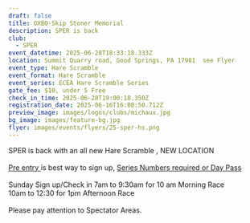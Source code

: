 ```yaml
---
draft: false
title: OXBO-Skip Stoner Memorial
description: SPER is back
club:
  - SPER
event_datetime: 2025-06-28T18:33:18.333Z
location: Summit Quarry road, Good Springs, PA 17981  see Flyer
event_type: Hare Scramble
event_format: Hare Scramble
event_series: ECEA Hare Scramble Series
gate_fee: $10, under 5 Free
check_in_time: 2025-06-28T19:00:18.350Z
registration_date: 2025-06-16T16:00:50.712Z
preview_image: images/logos/clubs/michaux.jpg
bg_image: images/feature-bg.jpg
flyer: images/events/flyers/25-sper-hs.png
---
```

SPER is back with an all new Hare Scramble , NEW LOCATION\
\
[Pre entry ](https://www.moto-tally.com/ECEA/ECEA/PreEntry.aspx)is best way to sign up, [Series Numbers required or Day Pass](https://www.moto-tally.com/ECEA/ECEA/SeriesRegistration.aspx)\
\
Sunday Sign up/Check in  7am to 9:30am for 10 am Morning Race\
                                           10am to 12:30 for 1pm Afternoon Race\
\
Please pay attention to Spectator Areas.